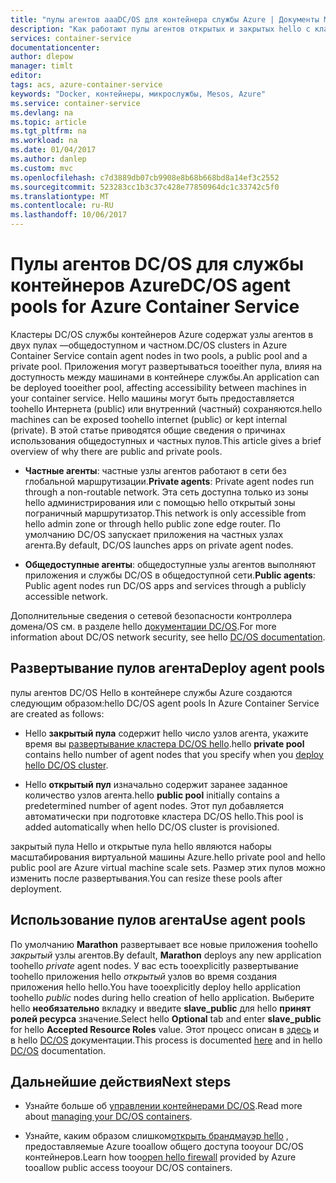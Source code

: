 ```yaml
---
title: "пулы агентов aaaDC/OS для контейнера службы Azure | Документы Microsoft"
description: "Как работают пулы агентов открытых и закрытых hello с кластер контейнера службы Azure DC/OS"
services: container-service
documentationcenter: 
author: dlepow
manager: timlt
editor: 
tags: acs, azure-container-service
keywords: "Docker, контейнеры, микрослужбы, Mesos, Azure"
ms.service: container-service
ms.devlang: na
ms.topic: article
ms.tgt_pltfrm: na
ms.workload: na
ms.date: 01/04/2017
ms.author: danlep
ms.custom: mvc
ms.openlocfilehash: c7d3889db07cb9908e8b68b668bd8a14ef3c2552
ms.sourcegitcommit: 523283cc1b3c37c428e77850964dc1c33742c5f0
ms.translationtype: MT
ms.contentlocale: ru-RU
ms.lasthandoff: 10/06/2017
---
```

# <a name="dcos-agent-pools-for-azure-container-service"></a><span data-ttu-id="29c1d-104">Пулы агентов DC/OS для службы контейнеров Azure</span><span class="sxs-lookup"><span data-stu-id="29c1d-104">DC/OS agent pools for Azure Container Service</span></span>
<span data-ttu-id="29c1d-105">Кластеры DC/OS службы контейнеров Azure содержат узлы агентов в двух пулах —общедоступном и частном.</span><span class="sxs-lookup"><span data-stu-id="29c1d-105">DC/OS clusters in Azure Container Service contain agent nodes in two pools, a public pool and a private pool.</span></span> <span data-ttu-id="29c1d-106">Приложения могут развертываться tooeither пула, влияя на доступность между машинами в контейнере службы.</span><span class="sxs-lookup"><span data-stu-id="29c1d-106">An application can be deployed tooeither pool, affecting accessibility between machines in your container service.</span></span> <span data-ttu-id="29c1d-107">Hello машины могут быть предоставляется toohello Интернета (public) или внутренний (частный) сохраняются.</span><span class="sxs-lookup"><span data-stu-id="29c1d-107">hello machines can be exposed toohello internet (public) or kept internal (private).</span></span> <span data-ttu-id="29c1d-108">В этой статье приводятся общие сведения о причинах использования общедоступных и частных пулов.</span><span class="sxs-lookup"><span data-stu-id="29c1d-108">This article gives a brief overview of why there are public and private pools.</span></span>


* <span data-ttu-id="29c1d-109">**Частные агенты**: частные узлы агентов работают в сети без глобальной маршрутизации.</span><span class="sxs-lookup"><span data-stu-id="29c1d-109">**Private agents**: Private agent nodes run through a non-routable network.</span></span> <span data-ttu-id="29c1d-110">Эта сеть доступна только из зоны hello администрирования или с помощью hello открытый зоны пограничный маршрутизатор.</span><span class="sxs-lookup"><span data-stu-id="29c1d-110">This network is only accessible from hello admin zone or through hello public zone edge router.</span></span> <span data-ttu-id="29c1d-111">По умолчанию DC/OS запускает приложения на частных узлах агента.</span><span class="sxs-lookup"><span data-stu-id="29c1d-111">By default, DC/OS launches apps on private agent nodes.</span></span> 

* <span data-ttu-id="29c1d-112">**Общедоступные агенты**: общедоступные узлы агентов выполняют приложения и службы DC/OS в общедоступной сети.</span><span class="sxs-lookup"><span data-stu-id="29c1d-112">**Public agents**: Public agent nodes run DC/OS apps and services through a publicly accessible network.</span></span> 

<span data-ttu-id="29c1d-113">Дополнительные сведения о сетевой безопасности контроллера домена/OS см. в разделе hello [документации DC/OS](https://dcos.io/docs/1.7/administration/securing-your-cluster/).</span><span class="sxs-lookup"><span data-stu-id="29c1d-113">For more information about DC/OS network security, see hello [DC/OS documentation](https://dcos.io/docs/1.7/administration/securing-your-cluster/).</span></span>

## <a name="deploy-agent-pools"></a><span data-ttu-id="29c1d-114">Развертывание пулов агента</span><span class="sxs-lookup"><span data-stu-id="29c1d-114">Deploy agent pools</span></span>

<span data-ttu-id="29c1d-115">пулы агентов DC/OS Hello в контейнере службы Azure создаются следующим образом:</span><span class="sxs-lookup"><span data-stu-id="29c1d-115">hello DC/OS agent pools In Azure Container Service are created as follows:</span></span>

* <span data-ttu-id="29c1d-116">Hello **закрытый пула** содержит hello число узлов агента, укажите время вы [развертывание кластера DC/OS hello](container-service-deployment.md).</span><span class="sxs-lookup"><span data-stu-id="29c1d-116">hello **private pool** contains hello number of agent nodes that you specify when you [deploy hello DC/OS cluster](container-service-deployment.md).</span></span> 

* <span data-ttu-id="29c1d-117">Hello **открытый пул** изначально содержит заранее заданное количество узлов агента.</span><span class="sxs-lookup"><span data-stu-id="29c1d-117">hello **public pool** initially contains a predetermined number of agent nodes.</span></span> <span data-ttu-id="29c1d-118">Этот пул добавляется автоматически при подготовке кластера DC/OS hello.</span><span class="sxs-lookup"><span data-stu-id="29c1d-118">This pool is added automatically when hello DC/OS cluster is provisioned.</span></span>

<span data-ttu-id="29c1d-119">закрытый пула Hello и открытые пула hello являются наборы масштабирования виртуальной машины Azure.</span><span class="sxs-lookup"><span data-stu-id="29c1d-119">hello private pool and hello public pool are Azure virtual machine scale sets.</span></span> <span data-ttu-id="29c1d-120">Размер этих пулов можно изменить после развертывания.</span><span class="sxs-lookup"><span data-stu-id="29c1d-120">You can resize these pools after deployment.</span></span>

## <a name="use-agent-pools"></a><span data-ttu-id="29c1d-121">Использование пулов агента</span><span class="sxs-lookup"><span data-stu-id="29c1d-121">Use agent pools</span></span>
<span data-ttu-id="29c1d-122">По умолчанию **Marathon** развертывает все новые приложения toohello *закрытый* узлы агентов.</span><span class="sxs-lookup"><span data-stu-id="29c1d-122">By default, **Marathon** deploys any new application toohello *private* agent nodes.</span></span> <span data-ttu-id="29c1d-123">У вас есть tooexplicitly развертывание toohello приложения hello *открытый* узлов во время создания приложения hello hello.</span><span class="sxs-lookup"><span data-stu-id="29c1d-123">You have tooexplicitly deploy hello application toohello *public* nodes during hello creation of hello application.</span></span> <span data-ttu-id="29c1d-124">Выберите hello **необязательно** вкладку и введите **slave_public** для hello **принят ролей ресурса** значение.</span><span class="sxs-lookup"><span data-stu-id="29c1d-124">Select hello **Optional** tab and enter **slave_public** for hello **Accepted Resource Roles** value.</span></span> <span data-ttu-id="29c1d-125">Этот процесс описан в [здесь](container-service-mesos-marathon-ui.md#deploy-a-docker-formatted-container) и в hello [DC/OS](https://dcos.io/docs/1.7/administration/installing/custom/create-public-agent/) документации.</span><span class="sxs-lookup"><span data-stu-id="29c1d-125">This process is documented [here](container-service-mesos-marathon-ui.md#deploy-a-docker-formatted-container) and in hello [DC/OS](https://dcos.io/docs/1.7/administration/installing/custom/create-public-agent/) documentation.</span></span>

## <a name="next-steps"></a><span data-ttu-id="29c1d-126">Дальнейшие действия</span><span class="sxs-lookup"><span data-stu-id="29c1d-126">Next steps</span></span>
* <span data-ttu-id="29c1d-127">Узнайте больше об [управлении контейнерами DC/OS](container-service-mesos-marathon-ui.md).</span><span class="sxs-lookup"><span data-stu-id="29c1d-127">Read more about [managing your DC/OS containers](container-service-mesos-marathon-ui.md).</span></span>

* <span data-ttu-id="29c1d-128">Узнайте, каким образом слишком[открыть брандмауэр hello](container-service-enable-public-access.md) , предоставляемые Azure tooallow общего доступа tooyour DC/OS контейнеров.</span><span class="sxs-lookup"><span data-stu-id="29c1d-128">Learn how too[open hello firewall](container-service-enable-public-access.md) provided by Azure tooallow public access tooyour DC/OS containers.</span></span>


